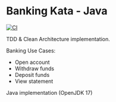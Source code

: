 # Banking Kata - Java

[![CI](https://github.com/valentinacupac/banking-kata-java/actions/workflows/ci.yaml/badge.svg?branch=main)](https://github.com/valentinacupac/banking-kata-java/actions/workflows/ci.yaml)

TDD & Clean Architecture implementation.

Banking Use Cases:
- Open account
- Withdraw funds
- Deposit funds
- View statement

Java implementation (OpenJDK 17)
